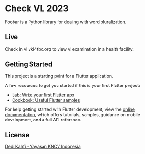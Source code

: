 # Check VL 2023

Foobar is a Python library for dealing with word pluralization.

## Live

Check in [vl.yki4tbc.org](https://vl.yki4tbc.org) to view vl examination in a health facility.


## Getting Started

This project is a starting point for a Flutter application.

A few resources to get you started if this is your first Flutter project:

- [Lab: Write your first Flutter app](https://docs.flutter.dev/get-started/codelab)
- [Cookbook: Useful Flutter samples](https://docs.flutter.dev/cookbook)

For help getting started with Flutter development, view the
[online documentation](https://docs.flutter.dev/), which offers tutorials,
samples, guidance on mobile development, and a full API reference.

## License

[Dedi Kahfi - Yayasan KNCV Indonesia](https://yki4tbc.org)


